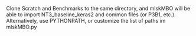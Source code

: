  Clone Scratch and Benchmarks to the same directory, and mlskMBO will be able to import NT3_baseline_keras2 and common files (or P3B1, etc.).  Alternatively, use PYTHONPATH, or customize the list of paths im mlskMBO.py
